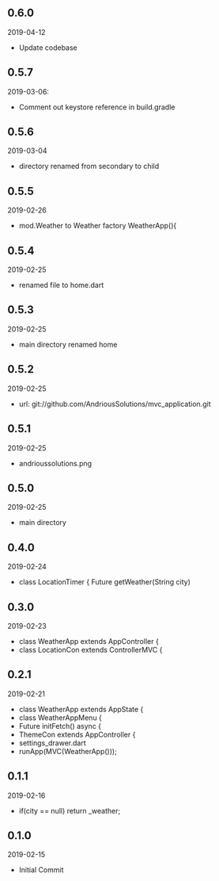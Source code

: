 ## 0.6.0
 2019-04-12
- Update codebase 

## 0.5.7
 2019-03-06:
- Comment out keystore reference in build.gradle

## 0.5.6
 2019-03-04
- directory renamed from secondary to child

## 0.5.5
 2019-02-26
- mod.Weather to Weather  factory WeatherApp(){

## 0.5.4
 2019-02-25
- renamed file to home.dart
 
## 0.5.3
 2019-02-25
- main directory renamed home

## 0.5.2
 2019-02-25
- url: git://github.com/AndriousSolutions/mvc_application.git

## 0.5.1
 2019-02-25
- andrioussolutions.png

## 0.5.0
 2019-02-25
- main directory 

## 0.4.0
 2019-02-24
- class LocationTimer { Future<void> getWeather(String city)   

## 0.3.0
 2019-02-23
- class WeatherApp extends AppController {
- class LocationCon extends ControllerMVC {

## 0.2.1
 2019-02-21
- class WeatherApp extends AppState {   
- class WeatherAppMenu {
- Future<void> initFetch() async {
- ThemeCon extends AppController {
- settings_drawer.dart
- runApp(MVC(WeatherApp()));

## 0.1.1
 2019-02-16
- if(city == null) return _weather;

## 0.1.0
 2019-02-15
- Initial Commit
